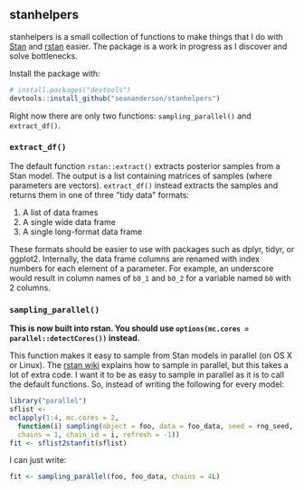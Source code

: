 ## stanhelpers

stanhelpers is a small collection of functions to make things that I do with
[Stan](http:://mc-stan.org/) and [rstan](http:://mc-stan.org/rstan.html) easier. The package is a work in progress as I discover and solve bottlenecks.

Install the package with:

```R
# install.packages("devtools")
devtools::install_github("seananderson/stanhelpers")
```

Right now there are only two functions: `sampling_parallel()` and `extract_df()`. 

### `extract_df()`

The default function `rstan::extract()` extracts posterior samples from a Stan model. The output is a list containing matrices of samples (where parameters are vectors). `extract_df()` instead extracts the samples and returns them in one of three "tidy data" formats:

1. A list of data frames
2. A single wide data frame
3. A single long-format data frame

These formats should be easier to use with packages such as dplyr, tidyr, or ggplot2. Internally, the data frame columns are renamed with index numbers for each element of a parameter. For example, an underscore would result in column names of `b0_1` and `b0_2` for a variable named `b0` with 2 columns.

### `sampling_parallel()`

**This is now built into rstan. You should use `options(mc.cores = parallel::detectCores())` instead.**

This function makes it easy to sample from Stan models in parallel (on OS X or Linux). The [rstan wiki](https://github.com/stan-dev/rstan/wiki/RStan-Getting-Started#sample-multiple-chains-in-parallel) explains how to sample in parallel, but this takes a lot of extra code. I want it to be as easy to sample in parallel as it is to call the default functions. So, instead of writing the following for every model:

```R
library("parallel")
sflist <- 
mclapply(1:4, mc.cores = 2, 
  function(i) sampling(object = foo, data = foo_data, seed = rng_seed, 
  chains = 1, chain_id = i, refresh = -1))
fit <- sflist2stanfit(sflist)
```

I can just write:

```R
fit <- sampling_parallel(foo, foo_data, chains = 4L)
```
